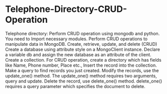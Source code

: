 # Telephone-Directory-CRUD-Operation

Telephone directory: Perform CRUD operation using mongodb and python. You need to Import necessary modules. 
Perform CRUD operations to manipulate data in MongoDB. Create, retrieve, update, and delete (CRUD) Create a database using attribute style on a MongoClient instance.
Declare a variable db and assign the new database as an attribute of the client. 
Create a collection. For CRUD operation, create a directory which has fields like Name, Phone number, Place etc., Insert the record into the collection. 
Make a query to find records you just created. 
Modify the records, use the update_one() method. 
The update_one() method requires two arguments, query and update. 
Delete the record, use delete_one() method. delete_one() requires a query parameter which specifies the document to delete.
